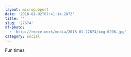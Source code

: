 ```yaml
---
layout: micropubpost
date: '2018-01-02T07:41:14.287Z'
title: ''
slug: '27674'
mf-photo:
  - 'http://reece.work/media/2018-01-27674/img-0298.jpg'
category: social
---
```

Fun times
